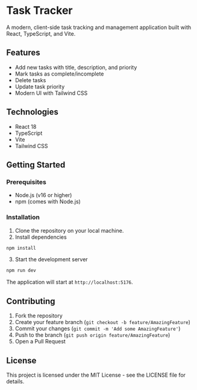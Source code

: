 # Task Tracker

A modern, client-side task tracking and management application built with React, TypeScript, and Vite.

## Features

- Add new tasks with title, description, and priority
- Mark tasks as complete/incomplete
- Delete tasks
- Update task priority
- Modern UI with Tailwind CSS

## Technologies

- React 18
- TypeScript
- Vite
- Tailwind CSS

## Getting Started

### Prerequisites

- Node.js (v16 or higher)
- npm (comes with Node.js)

### Installation

1. Clone the repository on your local machine.
2. Install dependencies
```bash
npm install
```

3. Start the development server
```bash
npm run dev
```

The application will start at `http://localhost:5176`.

## Contributing

1. Fork the repository
2. Create your feature branch (`git checkout -b feature/AmazingFeature`)
3. Commit your changes (`git commit -m 'Add some AmazingFeature'`)
4. Push to the branch (`git push origin feature/AmazingFeature`)
5. Open a Pull Request

## License

This project is licensed under the MIT License - see the LICENSE file for details.
